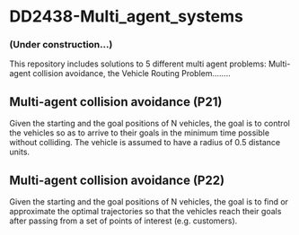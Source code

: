 # DD2438-Multi_agent_systems 

### (Under construction...)
This repository includes solutions to 5 different multi agent problems: Multi-agent collision avoidance,
the Vehicle Routing Problem........


## Multi-agent collision avoidance (P21)
Given the starting and the goal positions of N vehicles, the goal is to control the vehicles so as to arrive to their goals
in the minimum time possible without colliding. The vehicle is assumed to have a radius of 0.5 distance units.


## Multi-agent collision avoidance (P22)
Given the starting and the goal positions of N vehicles, the goal is to find or approximate the optimal trajectories so that the vehicles reach their goals after passing from a set of points of interest (e.g. customers).
